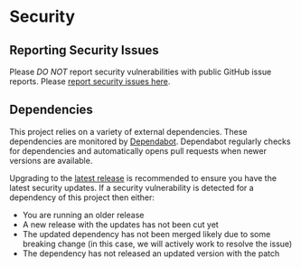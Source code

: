 # Security

## Reporting Security Issues

Please *DO NOT* report security vulnerabilities with public GitHub issue
reports. Please [report security issues here](
https://www.splunk.com/en_us/product-security/report.html).

## Dependencies

This project relies on a variety of external dependencies. These dependencies are monitored by
[Dependabot](https://docs.github.com/en/code-security/dependabot). Dependabot regularly checks for dependencies
and automatically opens pull requests when newer versions are available.

Upgrading to the [latest release](https://github.com/signalfx/o11y-dem-cli/releases)
is recommended to ensure you have the latest security updates. If a security
vulnerability is detected for a dependency of this project then either:

- You are running an older release
- A new release with the updates has not been cut yet
- The updated dependency has not been merged likely due to some breaking change
  (in this case, we will actively work to resolve the issue)
- The dependency has not released an updated version with the patch
